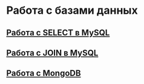 # Работа с базами данных
## [Работа с SELECT в MySQL](https://docs.google.com/spreadsheets/d/1OVkYyTOGkc12glr8nfRg-bwzIVQSGGB8RgIa9DUy_hw/edit?usp=sharing)
## [Работа с JOIN в MySQL](https://docs.google.com/spreadsheets/d/1ib6KqKl2ZGz-GMv5j-GoetZt8upHvCCRA9uft9jcXto/edit?usp=sharing)
## [Работа с MongoDB](https://docs.google.com/spreadsheets/d/11hfPcTJSrKVlEbiXUPRm1saqC2zJy2gCKnWjGx8TiGU/edit?usp=sharing)
